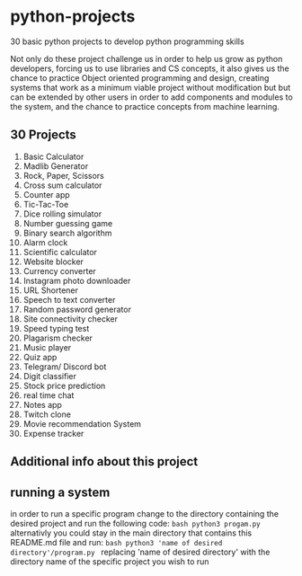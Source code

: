 # python-projects
30 basic python projects to develop python programming skills

Not only do these project challenge us in order to help us grow as python developers, forcing us to use libraries and CS concepts, it also gives us the chance to practice Object oriented programming and design, creating systems that work as a minimum viable project without modification but but can be extended by other users in order to add components and modules to the system, and the chance to practice concepts from machine learning.


## 30 Projects
1. Basic Calculator
2. Madlib Generator
3. Rock, Paper, Scissors
4. Cross sum calculator
5. Counter app
6. Tic-Tac-Toe
7. Dice rolling simulator
8. Number guessing game
9. Binary search algorithm
10. Alarm clock
11. Scientific calculator
12. Website blocker
13. Currency converter
14. Instagram photo downloader
15. URL Shortener
16. Speech to text converter
17. Random password generator
18. Site connectivity checker
19. Speed typing test
20. Plagarism checker
21. Music player
22. Quiz app
23. Telegram/ Discord bot
24. Digit classifier
25. Stock price prediction
26. real time chat
27. Notes app
28. Twitch clone
29. Movie recommendation System
30. Expense tracker


## Additional info about this project
## running a system
in order to run a specific program change to the directory containing the desired project and run the following code:
``bash
python3 progam.py
``
alternativly you could stay in the main directory that contains this README.md file and run:
``bash
python3 'name of desired directory'/program.py
``
replacing 'name of desired directory' with the directory name of the specific project you wish to run
